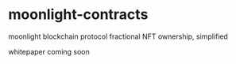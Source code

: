 # moonlight-contracts

moonlight blockchain protocol
fractional NFT ownership, simplified

whitepaper coming soon

